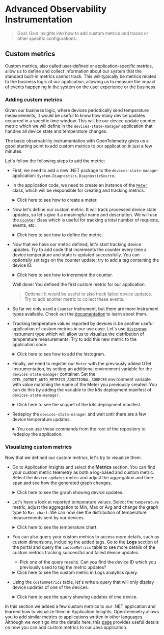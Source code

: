 # Advanced Observability Instrumentation

> Goal: Gain insights into how to add custom metrics and traces or other specific configurations.

## Custom metrics

Custom metrics, also called user-defined or application-specific metrics, allow us to define and collect information about our system that the standard built-in metrics cannot track.
This will typically be metrics related to the business logic of our application, allowing us to measure the impact of events happening in the system on the user experience or the business.

### Adding custom metrics

Given our business logic, where devices periodically send temperature measurements, it would be useful to know how many device updates occurred in a specific time window. This will be our device update counter metric which we will define in the `devices-state-manager` application that handles all device state and temperature changes.

The basic observability instrumentation with OpenTelemetry gives us a good starting point to add custom metrics to our application in just a few minutes.

Let's follow the following steps to add the metric:

* First, we need to add a new .NET package to the `devices-state-manager` application: `System.Diagnostics.DiagnosticSource`.
* In the application code, we need to create an instance of the [`Meter`](https://learn.microsoft.com/en-us/dotnet/api/system.diagnostics.metrics.meter?view=net-8.0) class, which will be responsible for creating and tracking metrics.

    <details markdown="1">
    <summary>Click here to see how to create a meter.</summary>

    ```csharp
    using System.Diagnostics.Metrics;

    namespace DevicesStateManager
    {
        class EventHubReceiverService: IHostedService
        {
            private readonly Meter _meter;

            public EventHubReceiverService()
            {
                // Set up other dependencies
                // ...
                _meter = new Meter("DevicesStateManager");
            }
        }
    }
    ```

    </details>

* Now let's define our custom metric. It will track processed device state updates, so let's give it a meaningful name and description. We will use the [`Counter`](https://learn.microsoft.com/en-us/dotnet/api/system.diagnostics.metrics.counter-1?view=net-7.0) class which is useful for tracking a total number of requests, events, etc.

    <details markdown="1">
    <summary>Click here to see how to define the metric.</summary>

    ```csharp
        _deviceUpdateCounter = _meter.CreateCounter<int>(
            "device-updates", description: "Number of successful device state updates");
    ```

    </details>

* Now that we have our metric defined, let's start tracking device updates. Try to add code that increments the counter every time a device temperature and state is updated successfully. You can optionally set tags on the counter update; try to add a tag containing the device ID.

    <details markdown="1">
    <summary>Click here to see how to increment the counter.</summary>

    ```csharp
    private async Task<HttpResponseMessage?> UpdateDeviceData(DeviceMessage deviceMessage)
    {
        // Process the device update
        // ...
        if (response.IsSuccessStatusCode)
        {
            // ...
            _deviceUpdateCounter.Add(1, new KeyValuePair<string, object?>("deviceId", deviceMessage.deviceId));
        }
        else
        {
            _logger.LogWarning($"Request failed with status code {response.StatusCode}");
        }
    }
    ```

    </details>

    Well done! You defined the first custom metric for our application.

    >Optional: It would be useful to also track failed device updates. Try to add another metric to collect these events.

* So far we only used a `Counter` instrument, but there are more instrument types available. Check out the [documentation](https://learn.microsoft.com/en-us/dotnet/core/diagnostics/metrics-instrumentation#types-of-instruments) to learn about them.

* Tracking temperature values reported by devices is be another useful application of custom metrics in our use case. Let's use [`Histogram`](https://learn.microsoft.com/en-us/dotnet/api/system.diagnostics.metrics.histogram-1?view=net-8.0) instrument type which will allow us to visualize the distribution of temperature measurements. Try to add this new metric to the application code.

    <details markdown="1">
    <summary>Click here to see how to add the histogram.</summary>

    ```csharp
    class EventHubReceiverService: IHostedService
    {
        private readonly Meter _meter;
        private readonly Counter<int> _deviceUpdateCounter;
        private readonly Histogram<float> _temperatureHistogram;

        public EventHubReceiverService()
        {
            _meter = new Meter("DevicesStateManager");
            _deviceUpdateCounter = _meter.CreateCounter<int>("device-updates", description: "Number of successful device state updates");
            _temperatureHistogram = _meter.CreateHistogram<float>("temperature", description: "Temperature measurements");
        }

        private async Task<HttpResponseMessage?> UpdateDeviceData(DeviceMessage deviceMessage)
        {
            // Process the device update
            // ...
            if (response.IsSuccessStatusCode)
            {
                _deviceUpdateCounter.Add(1, new KeyValuePair<string, object?>("deviceId", deviceMessage.deviceId));
                _temperatureHistogram.Record(deviceMessage.temp);
            }
            else
            {
                _logger.LogWarning($"Request failed with status code {response.StatusCode}");
            }
            return response;
        }
    }
    ```

    </details>

* Finally, we need to register our `Meter` with the previously added OTel instrumentation, by setting an additional environment variable for the `devices-state-manager` container. Set the `OTEL_DOTNET_AUTO_METRICS_ADDITIONAL_SOURCES` environment variable with value matching the name of the Meter you previously created. You can do this by adding the variable to the k8s deployment manifest of `devices-state-manager`.

    <details markdown="1">
    <summary>Click here to see the snippet of the k8s deployment manifest.</summary>

    ```yaml
    - name: OTEL_DOTNET_AUTO_METRICS_ADDITIONAL_SOURCES
      value: "<meter-name>"
    ```

    </details>

* Redeploy the `devices-state-manager` and wait until there are a few device temperature updates.

    <details markdown="1">
    <summary>You can use these commands from the root of the repository to redeploy the application.</summary>

    ```bash
    make push
    make deploy
    ```

    </details>

### Visualizing custom metrics

Now that we defined our custom metrics, let's try to visualize them.

* Go to Application Insights and select the **Metrics** section. You can find your custom metric telemetry as both a log-based and custom metric. Select the `device-updates` metric and adjust the aggregation and time span and see how the generated graph changes.

    <details markdown="1">
    <summary>Click here to see the graph showing device updates.</summary>

    ![Device updates](./images/custom-metrics-graph.png)

    </details>

* Let's have a look at reported temperature values. Select the `temperature` metric, adjust the aggregation to Min, Max or Avg and change the graph type to `Bar chart`. We can now see the distribution of temperature measurements sent by our devices.

    <details markdown="1">
    <summary>Click here to see the temperature chart.</summary>

    ![Device updates](./images/custom-metrics-histogram.png)

    </details>

* You can also query your custom metrics to access more details, such as custom dimensions, including the added tags. Go to the **Logs** section of the portal and query the `customMetrics` table to see more details of the custom metrics tracking successful and failed device updates.

    - Pick one of the query results. Can you find the device ID which you previously used to tag the metric updates?

    <details markdown="1">
    <summary>Click here to see the custom metric in Logs analytics query.</summary>

    ![Device updates](./images/custom-metrics-logs.png)

    </details>

* Using the `customMetrics` table, let's write a query that will only display device updates of one of the devices.

    <details markdown="1">
    <summary>Click here to see the query showing updates of one device.</summary>

    ![Device updates](./images/custom-metrics-query.png)

    </details>

In this section we added a few custom metrics to our .NET application and learned how to visualize them in Application Insights. OpenTelemetry allows you to add similar metrics to applications written in other languages. Although we won't go into the details here, this [page](https://opentelemetry.io/docs/instrumentation/java/manual/#metrics) provides useful details on how you can add custom metrics to our Java application.

